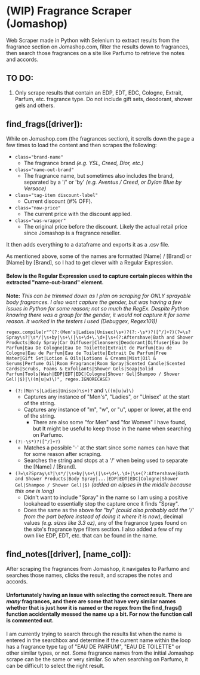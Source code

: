 # (WIP) Fragrance Scraper (Jomashop)

Web Scraper made in Python with Selenium to extract results from the fragrance section on Jomashop.com, filter the results down to fragrances, then search those fragrances on a site like Parfumo to retrieve the notes and accords.

## TO DO:
1. Only scrape results that contain an EDP, EDT, EDC, Cologne, Extrait, Parfum, etc. fragrance type. Do not include gift sets, deodorant, shower gels and others.

## find_frags([driver]):
While on Jomashop.com (the fragrances section), it scrolls down the page a few times to load the content and then scrapes the following:
- ``` class="brand-name" ```
  - The fragrance brand *(e.g. YSL, Creed, Dior, etc.)*
- ``` class="name-out-brand" ```
  - The fragrance name, but sometimes also includes the brand, separated by a '/' or 'by' *(e.g. Aventus / Creed, or Dylan Blue by Versace)*
- ``` class="tag-item discount-label" ```
  - Current discount (#% OFF).
- ``` class="now-price" ```
  - The current price with the discount applied.
- ``` class="was-wrapper" ```
  - The original price before the discount. Likely the actual retail price since Jomashop is a fragrance reseller.

It then adds everything to a dataframe and exports it as a .csv file.

As mentioned above, some of the names are formatted [Name] / [Brand] or [Name] by [Brand], so I had to get clever with a Regular Expression.



#### Below is the Regular Expression used to capture certain pieces within the extracted "name-out-brand" element. 

**Note:** *This can be trimmed down as I plan on scraping for ONLY sprayable body fragrances. I also want capture the gender, but was having a few issues in Python for some reason; not so much the RegEx. Despite Python knowing there was a group for the gender, it would not capture it for some reason. It worked in the testers I used (Debuggex, Regex101))*

``` regex.compile(r"^(?:(Men's|Ladies|Unisex)\s+)?(?:-\s*)?([^/]+?)(?=\s?Spray\s?|\s*/|\s+by|\s+\(|\s+\d+\.\d+|\s+(?:Aftershave|Bath and Shower Products|Body Spray|Car Diffuser|Cleansers|Deodorant|Diffuser|Eau De Parfum|Eau De Cologne|Eau De Toilette|Extrait de Parfum|Eau de Cologne|Eau de Parfum|Eau de Toilette|Extrait De Parfum|Free Water|Gift Set|Lotion & Oils|Lotions & Creams|Mist|Oil & Serums|Perfume Oil|Room Fragrance|Room Spray|Scented Candle|Scented Cards|Scrubs, Foams & Exfoliants|Shower Gels|Soap|Solid Parfum|Tools|Wash|EDP|EDT|EDC|Cologne|Shower Gel|Shampoo / Shower Gel)|$)|\((m|u|w)\)", regex.IGNORECASE) ```
- ``` (?:(Men's|Ladies|Unisex)\s+)? ``` and ``` \((m|u|w)\) ``` 
  - Captures any instance of "Men's", "Ladies", or "Unisex" at the start of the string.
  - Captures any instance of "m", "w", or "u", upper or lower, at the end of the string.
    - There are also some "for Men" and "for Women" I have found, but It might be useful to keep those in the name when searching on Parfumo.  
- ``` (?:-\s*)?([^/]+?) ```
  - Matches a possible '-' at the start since some names can have that for some reason after scraping.
  - Searches the string and stops at a '/' when being used to separate the [Name] / [Brand].
- ``` (?=\s?Spray\s?|\s*/|\s+by|\s+\(|\s+\d+\.\d+|\s+(?:Aftershave|Bath and Shower Products|Body Spray|...|EDP|EDT|EDC|Cologne|Shower Gel|Shampoo / Shower Gel)|$) ``` *(added an elipses in the middle because this one is long)*
  - Didn't want to include "Spray" in the name so I am using a positive lookahead to essentially stop the capture once it finds "Spray".
  - Does the same as the above for "by" *(could also probably add the '/' from the part before instead of doing it where it is now)*, decimal values *(e.g. sizes like 3.3 oz)*, any of the fragrance types found on the site's fragrance type filters section. I also added a few of my own like EDP, EDT, etc. that can be found in the name.
 

## find_notes([driver], [name_col]):
After scraping the fragrances from Jomashop, it navigates to Parfumo and searches those names, clicks the result, and scrapes the notes and accords.
#### Unfortunately having an issue with selecting the correct result. There are *many* fragrances, and there are some that have very similar names whether that is just how it is named or the regex from the find_frags() function accidentally messed the name up a bit. For now the function call is commented out.
I am currently trying to search through the results list when the name is entered in the searchbox and determine if the current name within the loop has a fragrance type tag of "EAU DE PARFUM", "EAU DE TOILETTE" or other similar types, or not. Some fragrance names from the initial Jomashop scrape can be the same or very similar. So when searching on Parfumo, it can be difficult to select the right result.
